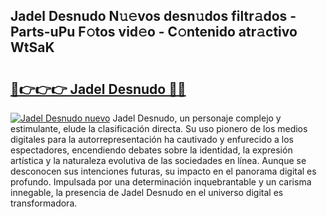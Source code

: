 ## Jadel Desnudo N𝚞𝚎vos desn𝚞dos filtr𝚊dos - Parts-uPu F𝚘tos vid𝚎o - C𝚘ntenido atr𝚊ctivo WtSaK

# <h2><a href="http://mb0x8yy.tromn.icu/?c=Jadel+Desnudo">🔗👉👉👉 Jadel Desnudo 🔗🔗</a></h2>

[![Jadel Desnudo nuevo](https://i.imgur.com/pEAQMta.gif)](http://mb0x8yy.tromn.icu/?c=Jadel+Desnudo)
Jadel Desnudo, un personaje complejo y estimulante, elude la clasificación directa. Su uso pionero de los medios digitales para la autorrepresentación ha cautivado y enfurecido a los espectadores, encendiendo debates sobre la identidad, la expresión artística y la naturaleza evolutiva de las sociedades en línea. Aunque se desconocen sus intenciones futuras, su impacto en el panorama digital es profundo. Impulsada por una determinación inquebrantable y un carisma innegable, la presencia de Jadel Desnudo en el universo digital es transformadora.
